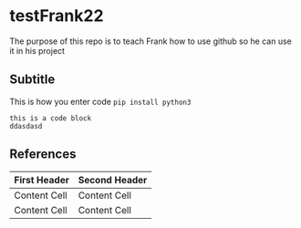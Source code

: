 # testFrank22
The purpose of this repo is to teach Frank how to use github so he can use it in his project

## Subtitle 
This is how you enter code `pip install python3`
```
this is a code block
ddasdasd
```

## References

| First Header  | Second Header |
| ------------- | ------------- |
| Content Cell  | Content Cell  |
| Content Cell  | Content Cell  |


